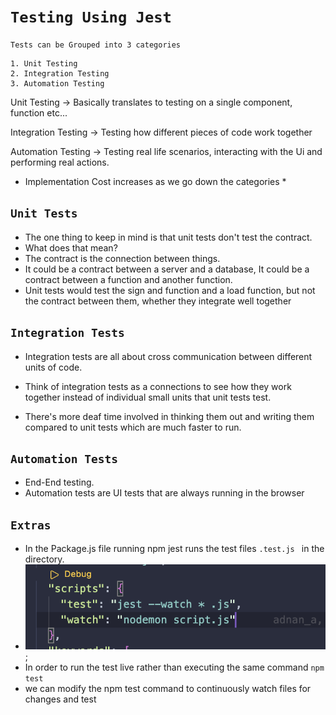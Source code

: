# ```Testing Using Jest```

`` Tests can be Grouped into 3 categories ``

```
1. Unit Testing
2. Integration Testing
3. Automation Testing
```

Unit Testing -> 
Basically translates to testing on a single component, function etc...

Integration Testing ->
Testing how different pieces of code work together 

Automation Testing -> 
Testing real life scenarios, interacting with the Ui and performing real actions.

* Implementation Cost increases as we go down the categories *
  
## `` Unit Tests ``

* The one thing to keep in mind is that unit tests don't test the contract.
* What does that mean?
* The contract is the connection between things.
* It could be a contract between a server and a database, It could  be a contract between a function and another function.
* Unit tests would test the sign and function and a load function, but not the contract between them,
whether they integrate well together

## `` Integration Tests ``

- Integration tests are all about cross communication between different units of code.
- Think of integration tests as a connections to see how they work together instead of individual small units that unit tests test.
  
- There's more deaf time involved in thinking them out and writing them compared to unit tests which are much faster to run.
  
## `` Automation Tests ``

- End-End testing. 
- Automation tests are UI tests that are always running in the browser

## ``` Extras ```

- In the Package.js file running npm jest runs the test files ```.test.js ``` in the directory.
- ![test Script in Package.json](./test_package_scripts.png);
- In order to run the test live rather than executing the same command ``` npm test ```
- we can modify the npm test command to continuously watch files for changes and test